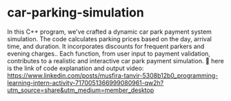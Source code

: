 # car-parking-simulation

In this C++ program, we've crafted a dynamic car park payment system simulation. The code calculates parking prices based on the day, arrival time, and duration. It incorporates discounts for frequent parkers and evening charges.. Each function, from user input to payment validation, contributes to a realistic and interactive car park payment simulation. 🚗
here is the link of code explanation and output video: https://www.linkedin.com/posts/musfira-tanvir-5308b12b0_programming-learning-intern-activity-7170051366999080961-qw2h?utm_source=share&utm_medium=member_desktop
